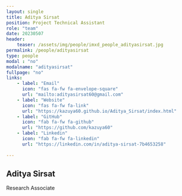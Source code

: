```yaml
---
layout: single
title: Aditya Sirsat
position: Project Technical Assistant
role: "team"
date: 20230507
header:
    teaser: /assets/img/people/imxd_people_adityasirsat.jpg
permalink: /people/adityasirsat
type: people
modal : "no"
modalname: "adityasirsat"
fullpage: "no"
links:
    - label: "Email"
      icon: "fas fa-fw fa-envelope-square"
      url: "mailto:adityasirsat60@gmail.com"
    - label: "Website"
      icon: "fas fa-fw fa-link"
      url: "https://kazuya60.github.io/Aditya_Sirsat/index.html"
    - label: "GitHub"
      icon: "fab fa-fw fa-github"
      url: "https://github.com/kazuya60"      
    - label: "Linkedin"
      icon: "fab fa-fw fa-linkedin"
      url: "https://linkedin.com/in/aditya-sirsat-7b4653258"
      
---
```


## Aditya Sirsat
Research Associate

